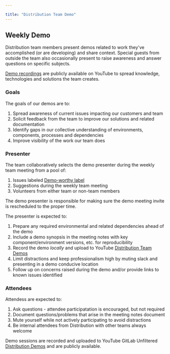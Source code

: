 ```yaml
---

title: "Distribution Team Demo"
---
```








## Weekly Demo ##

Distribution team members present demos related to work they've accomplished (or are developing) and share context. Special guests from outside the team also occasionally present to raise awareness and answer questions on specific subjects.

[Demo recordings](https://www.youtube.com/playlist?list=PL05JrBw4t0KrPasGZcEUoHHIYdUtzpfA4) are publicly available on YouTube to spread knowledge, technologies and solutions the team creates.

### Goals ###
The goals of our demos are to:
1. Spread awareness of current issues impacting our customers and team
1. Solicit feedback from the team to improve our solutions and related documentation
1. Identify gaps in our collective understanding of environments, components, processes and dependencies
1. Improve visibility of the work our team does

### Presenter ###

The team collaboratively selects the demo presenter during the weekly team
meeting from a pool of:

1. Issues labeled [Demo-worthy label](https://gitlab.com/groups/gitlab-org/-/issues?scope=all&utf8=%E2%9C%93&state=opened&label_name[]=demo-worthy)
1. Suggestions during the weekly team meeting
1. Volunteers from either team or non-team members

The demo presenter is responsible for making sure the demo meeting invite is
rescheduled to the proper time.

The presenter is expected to:

1. Prepare any required environmental and related dependencies ahead of the demo
1. Include a demo synopsis in the meeting notes with key component/environment versions, etc. for reproducibility
1. Record the demo *locally* and upload to YouTube [Distribution Team Demos](https://www.youtube.com/playlist?list=PL05JrBw4t0KrPasGZcEUoHHIYdUtzpfA4)
1. Limit distractions and keep professionalism high by muting slack and presenting in a demo conducive location
1. Follow up on concerns raised during the demo and/or provide links to known issues identified

### Attendees ###
Attendess are expected to:
1. Ask questions - attendee participatation is encouraged, but not required
1. Document questions/problems that arise in the meeting notes document
1. Mute yourself while not actively participating to avoid distractions
1. Be internal attendees from Distribution with other teams always welcome

Demo sessions are recorded and uploaded to YouTube GitLab Unfiltered [Distribution Demos](https://www.youtube.com/playlist?list=PL05JrBw4t0KrPasGZcEUoHHIYdUtzpfA4) and are publicly available.
